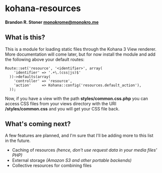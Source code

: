 # kohana-resources
#### Brandon R. Stoner <monokrome@monokro.me>

## What is this?
This is a module for loading static files through the Kohana 3 View renderer. More documentation will come later, but for now install the module and add the following above your default routes:

    Route::set('resource', '<identifier>', array(
        'identifier' => '.+\.(css|js)$'
      ))->defaults(array(
        'controller' => 'resource',
        'action'     => Kohana::config('resources.default_action'),
      ));

Now, if you have a view with the path **styles/common.css.php** you can access CSS files from your views directory with the URI **/styles/common.css** and you will get your CSS file back.

## What's coming next?

A few features are planned, and I'm sure that I'll be adding more to this list in the future.

* Caching of resources *(hence, don't use request data in your media files' PHP)*
* External storage *(Amazon S3 and other portable backends)*
* Collective resources for combining files

